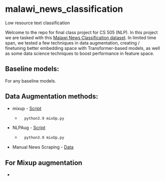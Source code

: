 # malawi_news_classification
Low resource text classification

Welcome to the repo for final class project for CS 505 (NLP). In this project
we are tasked with this [Malawi News Classification dataset](https://zindi.africa/competitions/ai4d-malawi-news-classification-challenge/leaderboard).
In limited time span, we tested a few techniques in data augmentation, creating / finetuning better embedding space
with Transformer-based models, as well as some data science techniques to boost performance in feature space.

## Baseline models:
For any baseline models.

## Data Augmentation methods:
- mixup      - [Script](https://github.com/PootieT/malawi_news_classification/blob/main/models/mixUp.py)     
    - ```bash
        python3.9 mixUp.py
      ```
- NLPAug    - [Script](http://www.ecei.tohoku.ac.jp/alg/nishizeki/sub/j/DVD/PDF_J/J053.pdf)     
    - ```bash
        python3.9 mixUp.py
      ```
    
- Manual News Scraping - [Data](http://www.ecei.tohoku.ac.jp/alg/nishizeki/sub/j/DVD/PDF_J/J053.pdf)     
    
## For Mixup augmentation 
-  
